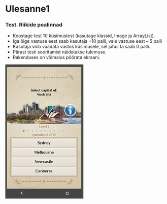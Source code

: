 # Ulesanne1

### Test. Riikide pealinnad
* Koostage test 10 küsimustest (kasutage klassid, Image ja ArrayList).
* Iga õige vastuse eest saab kasutaja +10 palli, vale vastuse eest – 5 palli
* Kasutaja võib vaadata vastus küsimusele, sel juhul ta saab 0 palli.
* Pärast testi sooritamist näidatakse tulemuse.
* Rakenduses on võimalus pöörata ekraani.


![Näidis](/example.png "Näidis")
